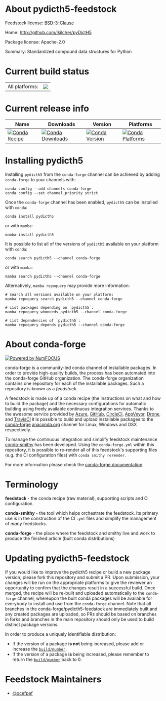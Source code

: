 About pydicth5-feedstock
========================

Feedstock license: [BSD-3-Clause](https://github.com/conda-forge/pydicth5-feedstock/blob/main/LICENSE.txt)

Home: http://github.com/lkilcher/pyDictH5

Package license: Apache-2.0

Summary: Standardized compound data structures for Python

Current build status
====================


<table><tr><td>All platforms:</td>
    <td>
      <a href="https://dev.azure.com/conda-forge/feedstock-builds/_build/latest?definitionId=6176&branchName=main">
        <img src="https://dev.azure.com/conda-forge/feedstock-builds/_apis/build/status/pydicth5-feedstock?branchName=main">
      </a>
    </td>
  </tr>
</table>

Current release info
====================

| Name | Downloads | Version | Platforms |
| --- | --- | --- | --- |
| [![Conda Recipe](https://img.shields.io/badge/recipe-pydicth5-green.svg)](https://anaconda.org/conda-forge/pydicth5) | [![Conda Downloads](https://img.shields.io/conda/dn/conda-forge/pydicth5.svg)](https://anaconda.org/conda-forge/pydicth5) | [![Conda Version](https://img.shields.io/conda/vn/conda-forge/pydicth5.svg)](https://anaconda.org/conda-forge/pydicth5) | [![Conda Platforms](https://img.shields.io/conda/pn/conda-forge/pydicth5.svg)](https://anaconda.org/conda-forge/pydicth5) |

Installing pydicth5
===================

Installing `pydicth5` from the `conda-forge` channel can be achieved by adding `conda-forge` to your channels with:

```
conda config --add channels conda-forge
conda config --set channel_priority strict
```

Once the `conda-forge` channel has been enabled, `pydicth5` can be installed with `conda`:

```
conda install pydicth5
```

or with `mamba`:

```
mamba install pydicth5
```

It is possible to list all of the versions of `pydicth5` available on your platform with `conda`:

```
conda search pydicth5 --channel conda-forge
```

or with `mamba`:

```
mamba search pydicth5 --channel conda-forge
```

Alternatively, `mamba repoquery` may provide more information:

```
# Search all versions available on your platform:
mamba repoquery search pydicth5 --channel conda-forge

# List packages depending on `pydicth5`:
mamba repoquery whoneeds pydicth5 --channel conda-forge

# List dependencies of `pydicth5`:
mamba repoquery depends pydicth5 --channel conda-forge
```


About conda-forge
=================

[![Powered by
NumFOCUS](https://img.shields.io/badge/powered%20by-NumFOCUS-orange.svg?style=flat&colorA=E1523D&colorB=007D8A)](https://numfocus.org)

conda-forge is a community-led conda channel of installable packages.
In order to provide high-quality builds, the process has been automated into the
conda-forge GitHub organization. The conda-forge organization contains one repository
for each of the installable packages. Such a repository is known as a *feedstock*.

A feedstock is made up of a conda recipe (the instructions on what and how to build
the package) and the necessary configurations for automatic building using freely
available continuous integration services. Thanks to the awesome service provided by
[Azure](https://azure.microsoft.com/en-us/services/devops/), [GitHub](https://github.com/),
[CircleCI](https://circleci.com/), [AppVeyor](https://www.appveyor.com/),
[Drone](https://cloud.drone.io/welcome), and [TravisCI](https://travis-ci.com/)
it is possible to build and upload installable packages to the
[conda-forge](https://anaconda.org/conda-forge) [anaconda.org](https://anaconda.org/)
channel for Linux, Windows and OSX respectively.

To manage the continuous integration and simplify feedstock maintenance
[conda-smithy](https://github.com/conda-forge/conda-smithy) has been developed.
Using the ``conda-forge.yml`` within this repository, it is possible to re-render all of
this feedstock's supporting files (e.g. the CI configuration files) with ``conda smithy rerender``.

For more information please check the [conda-forge documentation](https://conda-forge.org/docs/).

Terminology
===========

**feedstock** - the conda recipe (raw material), supporting scripts and CI configuration.

**conda-smithy** - the tool which helps orchestrate the feedstock.
                   Its primary use is in the construction of the CI ``.yml`` files
                   and simplify the management of *many* feedstocks.

**conda-forge** - the place where the feedstock and smithy live and work to
                  produce the finished article (built conda distributions)


Updating pydicth5-feedstock
===========================

If you would like to improve the pydicth5 recipe or build a new
package version, please fork this repository and submit a PR. Upon submission,
your changes will be run on the appropriate platforms to give the reviewer an
opportunity to confirm that the changes result in a successful build. Once
merged, the recipe will be re-built and uploaded automatically to the
`conda-forge` channel, whereupon the built conda packages will be available for
everybody to install and use from the `conda-forge` channel.
Note that all branches in the conda-forge/pydicth5-feedstock are
immediately built and any created packages are uploaded, so PRs should be based
on branches in forks and branches in the main repository should only be used to
build distinct package versions.

In order to produce a uniquely identifiable distribution:
 * If the version of a package **is not** being increased, please add or increase
   the [``build/number``](https://docs.conda.io/projects/conda-build/en/latest/resources/define-metadata.html#build-number-and-string).
 * If the version of a package **is** being increased, please remember to return
   the [``build/number``](https://docs.conda.io/projects/conda-build/en/latest/resources/define-metadata.html#build-number-and-string)
   back to 0.

Feedstock Maintainers
=====================

* [@ocefpaf](https://github.com/ocefpaf/)

